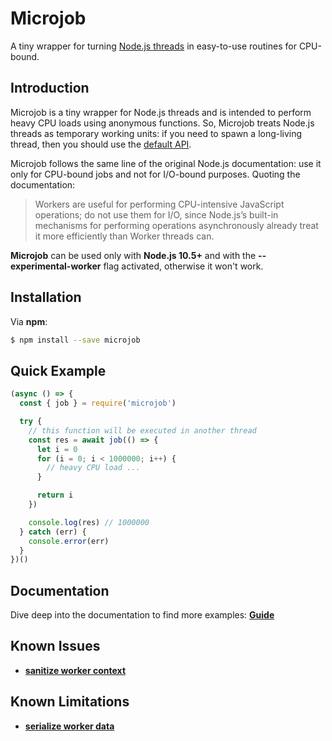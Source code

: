 # Microjob
A tiny wrapper for turning [Node.js threads](https://nodejs.org/api/worker_threads.html) in easy-to-use routines for CPU-bound.

## Introduction
Microjob is a tiny wrapper for Node.js threads and is intended to perform heavy CPU loads using anonymous functions.
So, Microjob treats Node.js threads as temporary working units: if you need to spawn a long-living thread, then you should use the [default API](https://nodejs.org/api/worker_threads.html).

Microjob follows the same line of the original Node.js documentation: use it only for CPU-bound jobs and not for I/O-bound purposes.
Quoting the documentation:

> Workers are useful for performing CPU-intensive JavaScript operations; do not use them for I/O, since Node.js’s built-in mechanisms for performing operations asynchronously already treat it more efficiently than Worker threads can.

**Microjob** can be used only with **Node.js 10.5+** and with the **--experimental-worker** flag activated, otherwise it won't work.

## Installation
Via **npm**:

```bash
$ npm install --save microjob
```

## Quick Example
```js
(async () => {
  const { job } = require('microjob')

  try {
    // this function will be executed in another thread
    const res = await job(() => {
      let i = 0
      for (i = 0; i < 1000000; i++) {
        // heavy CPU load ...
      }

      return i
    })

    console.log(res) // 1000000
  } catch (err) {
    console.error(err)
  }
})()
```

## Documentation
Dive deep into the documentation to find more examples: **[Guide](GUIDE.md)**

## Known Issues
* **[sanitize worker context](API.md#job-context)**

## Known Limitations
* **[serialize worker data](API.md#job-data)**
